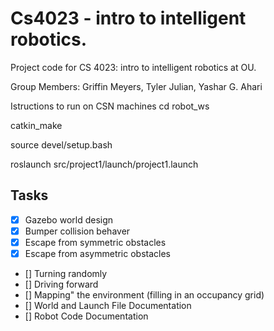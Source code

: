 # Cs4023 - intro to intelligent robotics.
Project code for CS 4023: intro to intelligent robotics at OU.

Group Members: Griffin Meyers, Tyler Julian, Yashar G. Ahari

Istructions to run on CSN machines
cd robot_ws

catkin_make

source devel/setup.bash

roslaunch src/project1/launch/project1.launch


## Tasks 
- [x] Gazebo world design
- [x] Bumper collision behaver 
- [x] Escape from symmetric obstacles 
- [x] Escape from asymmetric obstacles
- [] Turning randomly 
- [] Driving forward
- [] Mapping" the environment (filling in an occupancy grid)
- [] World and Launch File Documentation
- [] Robot Code Documentation


